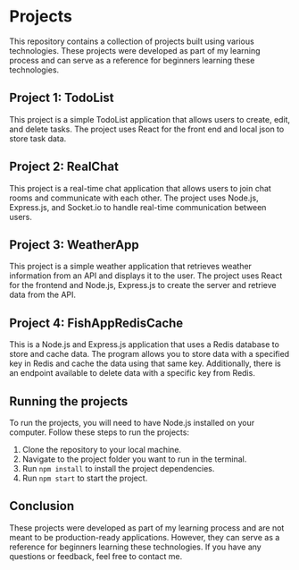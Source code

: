 # Projects

This repository contains a collection of projects built using various technologies. These projects were developed as part of my learning process and can serve as a reference for beginners learning these technologies.

## Project 1: TodoList

This project is a simple TodoList application that allows users to create, edit, and delete tasks. The project uses  React for the front end and local json to store task data.

## Project 2: RealChat

This project is a real-time chat application that allows users to join chat rooms and communicate with each other. The project uses Node.js, Express.js, and Socket.io to handle real-time communication between users.

## Project 3: WeatherApp

This project is a simple weather application that retrieves weather information from an API and displays it to the user. The project uses React for the frontend and Node.js, Express.js to create the server and retrieve data from the API.

## Project 4: FishAppRedisCache

This is a Node.js and Express.js application that uses a Redis database to store and cache data. The program allows you to store data with a specified key in Redis and cache the data using that same key. Additionally, there is an endpoint available to delete data with a specific key from Redis.

## Running the projects

To run the projects, you will need to have Node.js installed on your computer. Follow these steps to run the projects:

1. Clone the repository to your local machine.
2. Navigate to the project folder you want to run in the terminal.
3. Run `npm install` to install the project dependencies.
4. Run `npm start` to start the project.

## Conclusion

These projects were developed as part of my learning process and are not meant to be production-ready applications. However, they can serve as a reference for beginners learning these technologies. If you have any questions or feedback, feel free to contact me.
